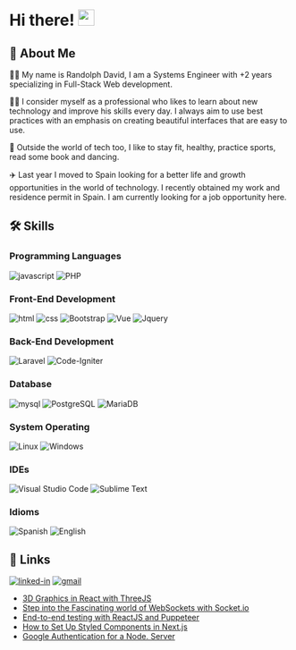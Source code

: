 # Hi there! <img src="https://media.giphy.com/media/hvRJCLFzcasrR4ia7z/giphy.gif" width="29px">

## 🚀 About Me

👨‍💻 My name is Randolph David, I am a Systems Engineer with +2 years specializing in Full-Stack Web development. 

🧑‍🎓 I consider myself as a professional who likes to learn about new technology and improve his skills every day. I always aim to use best practices with an emphasis on creating beautiful interfaces that are easy to use.

🙇 Outside the world of tech too, I like to stay fit, healthy, practice sports, read some book and dancing.

✈️ Last year I moved to Spain looking for a better life and growth opportunities in the world of technology. I recently obtained my work and residence permit in Spain. I am currently looking for a job opportunity here.

## 🛠️ Skills

### Programming Languages

![javascript](https://img.shields.io/badge/JavaScript-323330?style=flat&logo=javascript&logoColor=F7DF1E)
![PHP](https://img.shields.io/badge/PHP-777BB4?style=flag&logo=php&logoColor=white)


### Front-End Development


![html](https://img.shields.io/badge/HTML5-E34F26?style=flat&logo=html5&logoColor=white)
![css](https://img.shields.io/badge/CSS3-1572B6?style=flat&logo=css3&logoColor=white)
![Bootstrap](https://img.shields.io/badge/Bootstrap-563D7C?style=flag&logo=bootstrap&logoColor=white)
![Vue](https://img.shields.io/badge/Vue.js-35495E?style=flag&logo=vue.js&logoColor=4FC08D)
![Jquery](https://img.shields.io/badge/jQuery-0769AD?style=flag&logo=jquery&logoColor=white)


### Back-End Development

![Laravel](https://img.shields.io/badge/Laravel-FF2D20?style=flag&logo=laravel&logoColor=white)
![Code-Igniter](https://img.shields.io/badge/CodeIgniter-%23EF4223.svg?style=flag&logo=codeIgniter&logoColor=white)

### Database

![mysql](https://img.shields.io/badge/MySQL-00000F?style=flat&logo=mysql&logoColor=white)
![PostgreSQL](https://img.shields.io/badge/PostgreSQL-316192?style=flag&logo=postgresql&logoColor=white)
![MariaDB](https://img.shields.io/badge/MariaDB-003545?style=flag&logo=mariadb&logoColor=white)

### System Operating
![Linux](https://img.shields.io/badge/Linux-FCC624?style=flag&logo=linux&logoColor=black)
![Windows](https://img.shields.io/badge/Windows-0078D6?style=flag&logo=windows&logoColor=white)

### IDEs
![Visual Studio Code](https://img.shields.io/badge/Visual%20Studio%20Code-0078d7.svg?style=flag&logo=visual-studio-code&logoColor=white)
![Sublime Text](https://img.shields.io/badge/sublime_text-%23575757.svg?style=flag&logo=sublime-text&logoColor=important)

### Idioms
![Spanish](https://img.shields.io/badge/Spanish-Native-red)
![English](https://img.shields.io/badge/English-B2-blue)


## 🔗 Links

[![linked-in](https://img.shields.io/badge/Linked_In-0077B5?style=flat&logo=LinkedIn&logoColor=white)](https://www.linkedin.com/in/randolph-david-zamora/)
[![gmail](https://img.shields.io/badge/Gmail-D14836?style=flat&logo=Gmail&logoColor=white)](mailto:davidzamorau@gmail.com)


<!-- BLOG-POST-LIST:START -->
- [3D Graphics in React with ThreeJS](https://javascript.plainenglish.io/3d-graphics-in-react-with-threejs-61cbd3296a27?source=rss-fe04a352a811------2)
- [Step into the Fascinating world of WebSockets with Socket.io](https://levelup.gitconnected.com/step-into-the-fascinating-world-of-websockets-with-socket-io-a39561e8e08e?source=rss-fe04a352a811------2)
- [End-to-end testing with ReactJS and Puppeteer](https://levelup.gitconnected.com/end-to-end-testing-with-reactjs-and-puppeteer-730b8877115d?source=rss-fe04a352a811------2)
- [How to Set Up Styled Components in Next.js](https://javascript.plainenglish.io/how-to-set-up-styled-components-in-next-js-e76774f1690f?source=rss-fe04a352a811------2)
- [Google Authentication for a Node. Server](https://javascript.plainenglish.io/google-authentication-for-a-node-server-746bdb60ae8b?source=rss-fe04a352a811------2)
<!-- BLOG-POST-LIST:END -->
